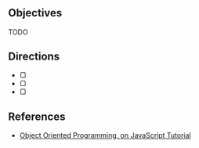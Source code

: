 #

## Objectives

TODO

## Directions

- ▢
- ▢
- ▢

## References

- [Object Oriented Programming, on JavaScript Tutorial](http://javascript.info/tutorial/object-oriented-programming)
